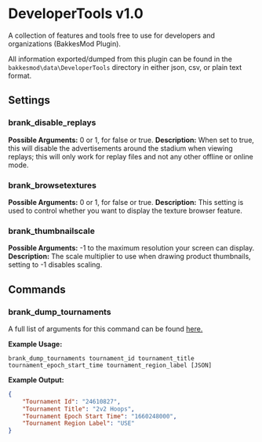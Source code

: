 # DeveloperTools v1.0

A collection of features and tools free to use for developers and organizations (BakkesMod Plugin).

All information exported/dumped from this plugin can be found in the `bakkesmod\data\DeveloperTools` directory in either json, csv, or plain text format.

## Settings

### brank_disable_replays
**Possible Arguments:** 0 or 1, for false or true.
**Description:** When set to true, this will disable the advertisements around the stadium when viewing replays; this will only work for replay files and not any other offline or online mode.

### brank_browsetextures
**Possible Arguments:** 0 or 1, for false or true.
**Description:** This setting is used to control whether you want to display the texture browser feature.

### brank_thumbnailscale
**Possible Arguments:** -1 to the maximum resolution your screen can display.
**Description:** The scale multiplier to use when drawing product thumbnails, setting to -1 disables scaling.

## Commands

### brank_dump_tournaments

A full list of arguments for this command can be found [here.]((https://github.com/ItsBranK/DeveloperTools/blob/main/ARGUMENTS.md#auto-tournaments))

**Example Usage:**

`brank_dump_tournaments tournament_id tournament_title tournament_epoch_start_time tournament_region_label [JSON]`

**Example Output:**

```json
{
	"Tournament Id": "24610827",
	"Tournament Title": "2v2 Hoops",
	"Tournament Epoch Start Time": "1660248000",
	"Tournament Region Label": "USE"
}
```
